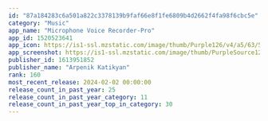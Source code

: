 ```yaml
---
id: "87a184283c6a501a822c3378139b9faf66e8f1fe6809b4d2662f4fa98f6cbc5e"
category: "Music"
app_name: "Microphone Voice Recorder-Pro"
app_id: 1520523641
app_icon: https://is1-ssl.mzstatic.com/image/thumb/Purple126/v4/a5/63/58/a5635825-6774-eecd-a575-f0650ce2e765/AppIcon-1x_U007emarketing-0-7-0-0-P3-85-220-0.png/1024x1024bb.png
app_screenshot: https://is1-ssl.mzstatic.com/image/thumb/PurpleSource125/v4/18/dd/32/18dd323a-d38b-0dcc-7e84-f1107ccc5f89/e331b70d-0ef7-453f-b366-5ff3cb20d005_EN_01.png/1242x2688bb.png
publisher_id: 1613951852
publisher_name: "Arpenik Katikyan"
rank: 160
most_recent_release: 2024-02-02 00:00:00
release_count_in_past_year: 25
release_count_in_past_year_category: 11
release_count_in_past_year_top_in_category: 30
---
```

